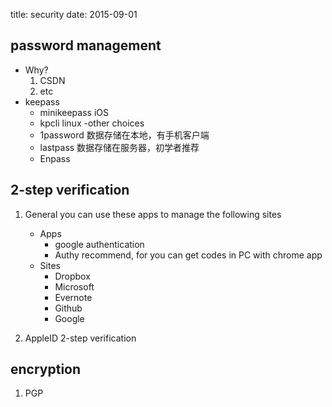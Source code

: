 title: security
date: 2015-09-01

## password management 
- Why?
	1. CSDN
	2. etc
- keepass
    * minikeepass iOS
    * kpcli linux
 -other choices
   - 1password 数据存储在本地，有手机客户端
   - lastpass 数据存储在服务器，初学者推荐
   - Enpass

## 2-step verification 
1. General
	you can use these apps to manage the following sites
	- Apps
		- google authentication
		- Authy recommend, for you can get codes in PC with chrome app
	-  Sites
	    - Dropbox
	    - Microsoft
	    - Evernote
	    - Github
	    - Google
	  
2. AppleID 2-step verification

## encryption
1. PGP
